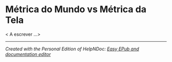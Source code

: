 # Métrica do Mundo vs Métrica da Tela

\< A escrever ...\>

***
_Created with the Personal Edition of HelpNDoc: [Easy EPub and documentation editor](<https://www.helpndoc.com>)_
